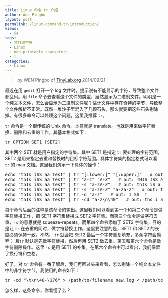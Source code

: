 ```yaml
---
title: Linux 命令 tr 介绍
author: Wen Pingbo
layout: post
permalink: /linux-command-tr-introduction/
views:
  - 54
tags:
  - 非打印字符
  - Linux
  - non-printable characters
  - tr
categories:
  - Linux
---
```


> by WEN Pingbo of [TinyLab.org][1]
> 2014/09/21

最近在用 `gedit` 打开一个 log 文件时，提示说有不能显示的字符，导致整个文件都乱码。用 `file` 命令去查看这个文件的类型，居然显示为二进制文件。明明是一个纯文本文件，怎么会显示为二进制文件呢？估计文件中存在奇特的字节，导致整个文件解析不正常。既然一堆沙子里混入了几颗石头，那么就要把这些石头剔除掉。有很多命令可以处理这个问题，这里我推荐 `tr`。

`tr` 命令是一个很传统的 Unix 命令。本意就是 translate。也就是用来做字符替换、删除和去重的工作。其基本格式如下：

<pre>tr OPTION SET1 [SET2]
</pre>

其中两个 SET 就是用户指定的字符集。其中 SET1 是指定 `tr` 要处理的字符范围，SET2 是用来指定去重和替换时的目标字符范围。具体字符集的指定格式可以看 `tr` 的 man 文档。这里我们演示一下具体的操作：

<pre>echo "thIs iSS aa Test" | tr "[:lower:]" "[:upper:]"   # out: THIS ISS AA TEST           (1)
echo "thIs iSS aa Test" | tr "a-z" "A-Z"   # out: THIS ISS AA TEST               (2)
echo "thIs iSS aa Test" | tr -s "a-zA-Z"   # out: thIs iS a Test               (3)
echo "thIs iSS aa Test" | tr -s "a-zA-Z" "a-za-z"   # out: this is a test               (4)
echo "thIs iSS aa Test" | tr -d "a-z"   # out: I SS  T                    (5)
echo "thIs iSS aa Test" | tr -cd "a-z\n\40"   # out: ths i aa est               (6)
</pre>

每个命令后面的注释是该命令的输出。这里我们可以看到第一个和第二个命令是做字符替换工作，把 SET1 字符集替换成 SET2 字符集。而第三个命令是做字符去重，`-s` 的意思就是 squeeze-repeats。而第四个命令添加了 SET2 字符集，目的是让 `tr` 在去重的同时，做字符替换工作。这里要注意的是，SET1 和 SET2 的长度必须保持一致，不然， `tr` 就会把 SET2 最后一个字符重复填充，多余字符会抛弃； 且`tr` 默认是先做字符替换，然后再用 SET2 做去重。第五和第六个命令是做字符删除操作。这里 `-c` 是用 SET1 的补集。在第六个命令中可以看出，我们保留了换行符和空格。

好了，对 `tr` 命令有一番了解后，我们再回过头来看看，怎么剔除一个纯文本文件中的非字符字节。我使用的命令如下：

<pre>tr -cd "\t\n\40-\176" &gt; /path/to/filename_new.log &lt; /path/to/filename.og
</pre>

怎么样，这条命令，你看懂了么？





 [1]: http://tinylab.org
